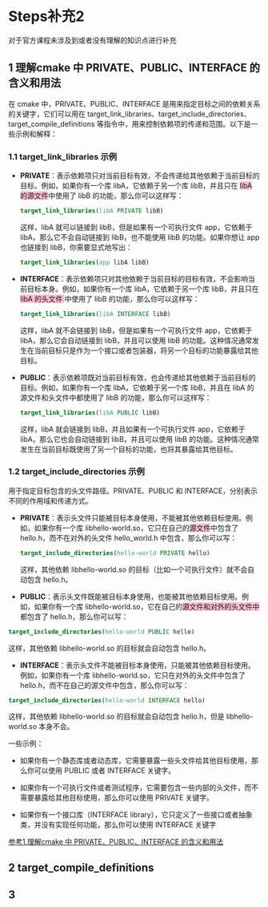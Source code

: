 # Steps补充2

对于官方课程未涉及到或者没有理解的知识点进行补充

## 1 理解cmake 中 PRIVATE、PUBLIC、INTERFACE 的含义和用法

在 cmake 中，PRIVATE、PUBLIC、INTERFACE 是用来指定目标之间的依赖关系的关键字，它们可以用在 target_link_libraries、target_include_directories、target_compile_definitions 等指令中，用来控制依赖项的传递和范围。以下是一些示例和解释：

### 1.1 target_link_libraries 示例

- **PRIVATE**：表示依赖项只对当前目标有效，不会传递给其他依赖于当前目标的目标。例如，如果你有一个库 libA，它依赖于另一个库 libB，并且只在 <span style="background-color: pink;">libA 的源文件</span>中使用了 libB 的功能，那么你可以这样写：
  ```cmake
  target_link_libraries(libA PRIVATE libB)
  ```

  这样，libA 就可以链接到 libB，但是如果有一个可执行文件 app，它依赖于 libA，那么它不会自动链接到 libB，也不能使用 libB 的功能。如果你想让 app 也链接到 libB，你需要显式地写出：

  ```cmake
  target_link_libraries(app libA libB)
  ```

- **INTERFACE**：表示依赖项只对其他依赖于当前目标的目标有效，不会影响当前目标本身。例如，如果你有一个库 libA，它依赖于另一个库 libB，并且只在 <span style="background-color: pink;"> libA 的头文件 </span>中使用了 libB 的功能，那么你可以这样写：

  ```cmake
  target_link_libraries(libA INTERFACE libB)
  ```

  这样，libA 就不会链接到 libB，但是如果有一个可执行文件 app，它依赖于 libA，那么它会自动链接到 libB，并且可以使用 libB 的功能。这种情况通常发生在当前目标只是作为一个接口或者包装器，将另一个目标的功能暴露给其他目标。


- **PUBLIC**：表示依赖项既对当前目标有效，也会传递给其他依赖于当前目标的目标。例如，如果你有一个库 libA，它依赖于另一个库 libB，并且在 libA 的源文件和头文件中都使用了 libB 的功能，那么你可以这样写：

  ```cmake
  target_link_libraries(libA PUBLIC libB)
  ```

  这样，libA 就会链接到 libB，并且如果有一个可执行文件 app，它依赖于 libA，那么它也会自动链接到 libB，并且可以使用 libB 的功能。这种情况通常发生在当前目标既使用了另一个目标的功能，也将其暴露给其他目标。

### 1.2 target_include_directories 示例

用于指定目标包含的头文件路径。PRIVATE、PUBLIC 和 INTERFACE，分别表示不同的作用域和传递方式。

- **PRIVATE**：表示头文件只能被目标本身使用，不能被其他依赖目标使用。例如，如果你有一个库 libhello-world.so，它只在自己的<span style="background-color: pink;">源文件</span>中包含了 hello.h，而不在对外的头文件 hello_world.h 中包含，那么你可以写：

  ```cmake
  target_include_directories(hello-world PRIVATE hello) 
  ```

  这样，其他依赖 libhello-world.so 的目标（比如一个可执行文件）就不会自动包含 hello.h。

- **PUBLIC**：表示头文件既能被目标本身使用，也能被其他依赖目标使用。例如，如果你有一个库 libhello-world.so，它在自己的<span style="background-color: pink;">源文件和对外的头文件中</span>都包含了 hello.h，那么你可以写：

```cmake
target_include_directories(hello-world PUBLIC hello) 
```

这样，其他依赖 libhello-world.so 的目标就会自动包含 hello.h。

- **INTERFACE**：表示头文件不能被目标本身使用，只能被其他依赖目标使用。例如，如果你有一个库 libhello-world.so，它只在对外的头文件中包含了 hello.h，而不在自己的源文件中包含，那么你可以写：

```cmake
target_include_directories(hello-world INTERFACE hello) 
```

这样，其他依赖 libhello-world.so 的目标就会自动包含 hello.h，但是 libhello-world.so 本身不会。

一些示例：

- 如果你有一个静态库或者动态库，它需要暴露一些头文件给其他目标使用，那么你可以使用 PUBLIC 或者 INTERFACE 关键字。

- 如果你有一个可执行文件或者测试程序，它需要包含一些内部的头文件，而不需要暴露给其他目标使用，那么你可以使用 PRIVATE 关键字。

- 如果你有一个接口库（INTERFACE library），它只定义了一些接口或者抽象类，并没有实现任何功能，那么你可以使用 INTERFACE 关键字


[参考1.理解cmake 中 PRIVATE、PUBLIC、INTERFACE 的含义和用法](https://blog.csdn.net/qq_41314786/article/details/129970547)


## 2 target_compile_definitions

## 3 


